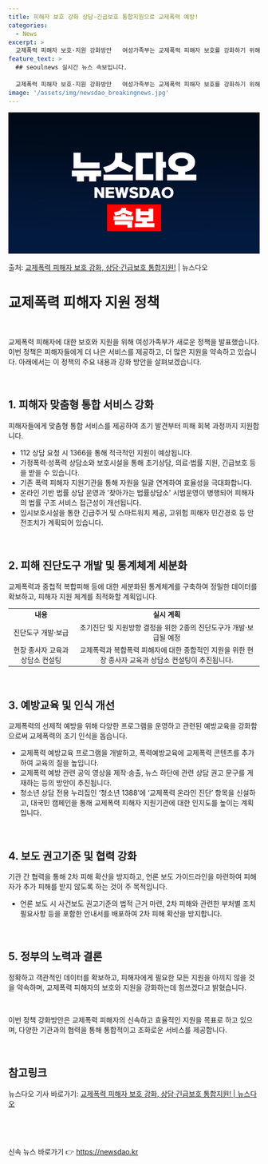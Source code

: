 ```yaml
---
title: 피해자 보호 강화 상담·긴급보호 통합지원으로 교제폭력 예방!
categories:
  - News
excerpt: >
  교제폭력 피해자 보호·지원 강화방안   여성가족부는 교제폭력 피해자 보호를 강화하기 위해 상담, 긴급보호, …
feature_text: >
  ## seoulnews 실시간 뉴스 속보입니다.

  교제폭력 피해자 보호·지원 강화방안   여성가족부는 교제폭력 피해자 보호를 강화하기 위해 상담, 긴급보호, …
image: '/assets/img/newsdao_breakingnews.jpg'
---
```


![뉴스다오 속보](/assets/img/newsdao_breakingnews.jpg)

<p>출처: <a href="https://newsdao.kr/4470" rel="dofollow">교제폭력 피해자 보호 강화, 상담·긴급보호 통합지원!</a> | 뉴스다오</p>

<h1>교제폭력 피해자 지원 정책</h1>
<p data-ke-size="size16">&nbsp;</p>
교제폭력 피해자에 대한 보호와 지원을 위해 여성가족부가 새로운 정책을 발표했습니다. 이번 정책은 피해자들에게 더 나은 서비스를 제공하고, 더 많은 지원을 약속하고 있습니다. 아래에서는 이 정책의 주요 내용과 강화 방안을 살펴보겠습니다.
<p data-ke-size="size16">&nbsp;</p>

<h2 data-ke-size="size26">1. 피해자 맞춤형 통합 서비스 강화</h2>
<p data-ke-size="size16">피해자들에게 맞춤형 통합 서비스를 제공하여 초기 발견부터 피해 회복 과정까지 지원합니다.</p>
<ul>
<li>112 상담 요청 시 1366을 통해 적극적인 지원이 예상됩니다.</li>
<li>가정폭력·성폭력 상담소와 보호시설을 통해 초기상담, 의료·법률 지원, 긴급보호 등을 받을 수 있습니다.</li>
<li>기존 폭력 피해자 지원기관을 통해 자원을 일괄 연계하여 효율성을 극대화합니다.</li>
<li>온라인 기반 법률 상담 운영과 '찾아가는 법률상담소' 시범운영이 병행되어 피해자의 법률 구조 서비스 접근성이 개선됩니다.</li>
<li>임시보호시설을 통한 긴급주거 및 스마트워치 제공, 고위험 피해자 민간경호 등 안전조치가 계획되어 있습니다.</li>
</ul>
<p data-ke-size="size16">&nbsp;</p>

<h2 data-ke-size="size26">2. 피해 진단도구 개발 및 통계체계 세분화</h2>
<p data-ke-size="size16">교제폭력과 중첩적 복합피해 등에 대한 세분화된 통계체계를 구축하여 정밀한 데이터를 확보하고, 피해자 지원 체계를 최적화할 계획입니다.</p>
<table>
<tr>
<td style="text-align: center; height: 17px;"><b>내용</b></td>
<td style="text-align: center; height: 17px;"><b>실시 계획</b></td>
</tr>
<tr>
<td style="text-align: center; height: 17px;">진단도구 개발·보급</td>
<td style="text-align: center; height: 17px;">초기진단 및 지원방향 결정을 위한 2종의 진단도구가 개발·보급될 예정</td>
</tr>
<tr>
<td style="text-align: center; height: 17px;">현장 종사자 교육과 상담소 컨설팅</td>
<td style="text-align: center; height: 17px;">교제폭력과 복합폭력 피해자에 대한 종합적인 지원을 위한 현장 종사자 교육과 상담소 컨설팅이 추진됩니다.</td>
</tr>
</table>
<p data-ke-size="size16">&nbsp;</p>

<h2 data-ke-size="size26">3. 예방교육 및 인식 개선</h2>
<p data-ke-size="size16">교제폭력의 선제적 예방을 위해 다양한 프로그램을 운영하고 관련된 예방교육을 강화함으로써 교제폭력의 조기 인식을 돕습니다.</p>
<ul>
<li>교제폭력 예방교육 프로그램을 개발하고, 폭력예방교육에 교제폭력 콘텐츠를 추가하여 교육의 질을 높입니다.</li>
<li>교제폭력 예방 관련 공익 영상을 제작·송출, 뉴스 하단에 관련 상담 권고 문구를 게재하는 등의 방안이 추진됩니다.</li>
<li>청소년 상담 전용 누리집인 ‘청소년 1388’에 ‘교제폭력 온라인 진단’ 항목을 신설하고, 대국민 캠페인을 통해 교제폭력 피해자 지원기관에 대한 인지도를 높이는 계획입니다.</li>
</ul>
<p data-ke-size="size16">&nbsp;</p>

<h2 data-ke-size="size26">4. 보도 권고기준 및 협력 강화</h2>
<p data-ke-size="size16">기관 간 협력을 통해 2차 피해 확산을 방지하고, 언론 보도 가이드라인을 마련하여 피해자가 추가 피해를 받지 않도록 하는 것이 주 목적입니다.</p>
<ul>
<li>언론 보도 시 사건보도 권고기준의 법적 근거 마련, 2차 피해와 관련한 부처별 조치 필요사항 등을 포함한 안내서를 배포하여 2차 피해 확산을 방지합니다.</li>
</ul>
<p data-ke-size="size16">&nbsp;</p>

<h2 data-ke-size="size26">5. 정부의 노력과 결론</h2>
<p data-ke-size="size16">정확하고 객관적인 데이터를 확보하고, 피해자에게 필요한 모든 지원을 아끼지 않을 것을 약속하며, 교제폭력 피해자의 보호와 지원을 강화하는데 힘쓰겠다고 밝혔습니다.</p>
<p data-ke-size="size16">&nbsp;</p>
이번 정책 강화방안은 교제폭력 피해자의 신속하고 효율적인 지원을 목표로 하고 있으며, 다양한 기관과의 협력을 통해 통합적이고 조화로운 서비스를 제공합니다. 
<p data-ke-size="size16">&nbsp;</p>
<h2 data-ke-size="size26">참고링크</h2>
뉴스다오 기사 바로가기: <a href="https://newsdao.kr/4470">교제폭력 피해자 보호 강화, 상담·긴급보호 통합지원! | 뉴스다오</a>
<p data-ke-size="size16">&nbsp;</p>
<p data-ke-size="size16">&nbsp;</p> 

신속 뉴스 바로가기 👉 <a href="https://newsdao.kr" rel="dofollow">https://newsdao.kr</a>


